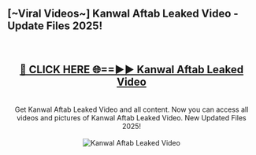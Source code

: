 <h2>[~Viral Videos~] Kanwal Aftab Leaked Video - Update Files 2025!</h2>
<br>
<div align="center">
<h2><a href="https://betterlinks.top/A2PfLJ" rel="nofollow">🔴 CLICK HERE 🌐==►► Kanwal Aftab Leaked Video</a></h2>
<br>
Get Kanwal Aftab Leaked Video and all content. Now you can access all videos and pictures of Kanwal Aftab Leaked Video. New Updated Files 2025!
<br>
<br>
<a href="https://betterlinks.top/A2PfLJ" rel="nofollow" data-target="animated-image.originalLink"><img src="https://i.ibb.co.com/WyWwxjT/player-gif2.gif" alt="Kanwal Aftab Leaked Video" style="max-width: 100%; display: inline-block;" data-target="animated-image.originalImage"></a>
</div>
<br>
